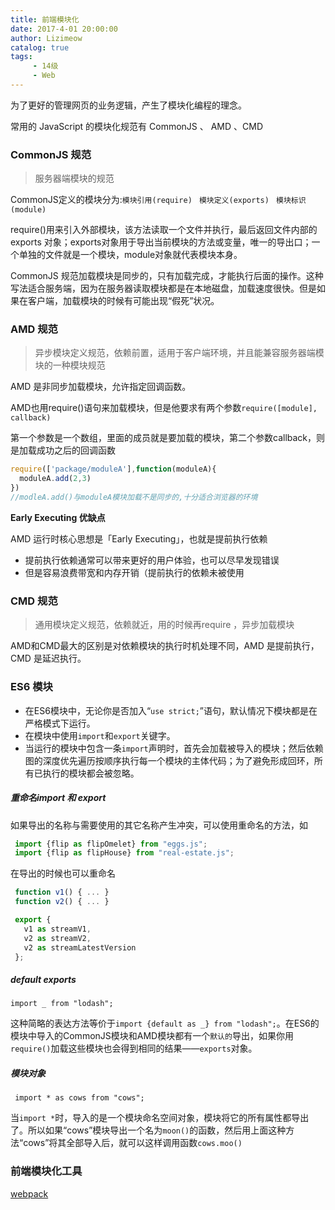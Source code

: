 ```yaml
---
title: 前端模块化
date: 2017-4-01 20:00:00
author: Lizimeow
catalog: true
tags:
     - 14级
     - Web
---
```


为了更好的管理网页的业务逻辑，产生了模块化编程的理念。

常用的 JavaScript 的模块化规范有 CommonJS 、 AMD 、CMD

### CommonJS 规范

> 服务器端模块的规范

CommonJS定义的模块分为:`模块引用(require)`  ` 模块定义(exports)`  ` 模块标识(module)` 

require()用来引入外部模块，该方法读取一个文件并执行，最后返回文件内部的 exports 对象；exports对象用于导出当前模块的方法或变量，唯一的导出口；一个单独的文件就是一个模块，module对象就代表模块本身。

CommonJS 规范加载模块是同步的，只有加载完成，才能执行后面的操作。这种写法适合服务端，因为在服务器读取模块都是在本地磁盘，加载速度很快。但是如果在客户端，加载模块的时候有可能出现“假死”状况。

### AMD 规范

> 异步模块定义规范，依赖前置，适用于客户端环境，并且能兼容服务器端模块的一种模块规范

AMD 是非同步加载模块，允许指定回调函数。

AMD也用require()语句来加载模块，但是他要求有两个参数`require([module], callback)`

第一个参数是一个数组，里面的成员就是要加载的模块，第二个参数callback，则是加载成功之后的回调函数

```javascript
require(['package/moduleA'],function(moduleA){
  moduleA.add(2,3)
})
//modleA.add()与moduleA模块加载不是同步的,十分适合浏览器的环境
```

**Early Executing 优缺点**

AMD 运行时核心思想是「Early Executing」，也就是提前执行依赖

- 提前执行依赖通常可以带来更好的用户体验，也可以尽早发现错误
- 但是容易浪费带宽和内存开销（提前执行的依赖未被使用

### CMD 规范

> 通用模块定义规范，依赖就近，用的时候再require ，异步加载模块

AMD和CMD最大的区别是对依赖模块的执行时机处理不同，AMD 是提前执行，CMD 是延迟执行。


### ES6 模块

- 在ES6模块中，无论你是否加入“`use strict;`”语句，默认情况下模块都是在严格模式下运行。
- 在模块中使用`import`和`export`关键字。
- 当运行的模块中包含一条`import`声明时，首先会加载被导入的模块；然后依赖图的深度优先遍历按顺序执行每一个模块的主体代码；为了避免形成回环，所有已执行的模块都会被忽略。

##### 重命名import 和 export

如果导出的名称与需要使用的其它名称产生冲突，可以使用重命名的方法，如

```javascript
 import {flip as flipOmelet} from "eggs.js";
 import {flip as flipHouse} from "real-estate.js";
```

在导出的时候也可以重命名

```javascript
 function v1() { ... }
 function v2() { ... }

 export {
   v1 as streamV1,
   v2 as streamV2,
   v2 as streamLatestVersion
 };
```

##### default exports

`import _ from "lodash";`

这种简略的表达方法等价于`import {default as _} from "lodash";`。在ES6的模块中导入的CommonJS模块和AMD模块都有一个`默认的`导出，如果你用`require()`加载这些模块也会得到相同的结果——`exports`对象。

##### 模块对象

` import * as cows from "cows";`

当`import *`时，导入的是一个模块命名空间对象，模块将它的所有属性都导出了。所以如果“cows”模块导出一个名为`moon()`的函数，然后用上面这种方法“cows”将其全部导入后，就可以这样调用函数`cows.moo()`



###  前端模块化工具

[webpack](https://webpack.github.io/docs/)